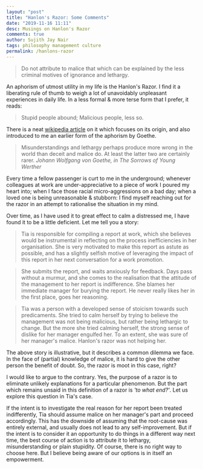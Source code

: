 ```yaml
---
layout: "post"
title: "Hanlon's Razor: Some Comments"
date: "2019-11-16 11:11"
desc: Musings on Hanlon's Razor
comments: true
author: Sujith Jay Nair
tags: philosophy management culture
permalink: /hanlons-razor
---
```


> <blockquoted>Do not attribute to malice that which can be explained by the less criminal motives of ignorance and lethargy.</blockquoted>


An aphorism of utmost utility in my life is the Hanlon's Razor. I find it a liberating rule of thumb to weigh a lot of unavoidably unpleasant experiences in daily life. In a less formal & more terse form that I prefer, it reads:

> <blockquoted> Stupid people abound; Malicious people, less so. </blockquoted>

There is a neat [wikipedia article](https://en.wikipedia.org/wiki/Hanlon%27s_razor) on it which focuses on its origin, and also introduced to me an earlier form of the aphorism by Goethe.

> <blockquoted> Misunderstandings and lethargy perhaps produce more wrong in the world than deceit and malice do. At least the latter two are certainly rarer.
<cite> Johann Wolfgang von Goethe, in The Sorrows of Young Werther </cite></blockquoted>

<!--break-->


Every time a fellow passenger is curt to me in the underground; whenever colleagues at work are under-appreciative to a piece of work I poured my heart into; when I face those racial micro-aggressions on a bad day; when a loved one is being unreasonable & stubborn: I find myself reaching out for the razor in an attempt to rationalise the situation in my mind.

Over time, as I have used it to great effect to calm a distressed me, I have found it to be a little deficient. Let me tell you a story:

> Tia is responsible for compiling a report at work, which she believes would be instrumental in reflecting on the process inefficiencies in her organisation. She is very motivated to make this report as astute as possible, and has a slightly selfish motive of leveraging the impact of this report in her next conversation for a work promotion.

> She submits the report, and waits anxiously for feedback. Days pass without a murmur, and she comes to the realisation that the attitude of the management to her report is indifference. She blames her immediate manager for burying the report. He never really likes her in the first place, goes her reasoning.

> Tia was a person with a developed sense of stoicism towards such predicaments. She tried to calm herself by trying to believe the management was not being malicious, but rather being lethargic to change. But the more she tried calming herself, the strong sense of dislike for her manager engulfed her. To an extent, she was sure of her manager's malice. Hanlon's razor was not helping her.

The above story is illustrative, but it describes a common dilemma we face. In the face of (partial) knowledge of malice, it is hard to give the other person the benefit of doubt. So, the razor is moot in this case, right?

I would like to argue to the contrary. Yes, the purpose of a razor is to eliminate unlikely explanations for a particular phenomenon. But the part which remains unsaid in this definition of a razor is _'to what end?'_. Let us explore this question in Tia's case.

If the intent is to investigate the real reason for her report been treated indifferently, Tia should assume malice on her manager's part and proceed accordingly. This has the downside of assuming that the root-cause was entirely external, and usually does not lead to any self-improvement. But if the intent is to consider it an opportunity to do things in a different way next time, the best course of action is to attribute it to lethargy, misunderstanding or plain stupidity. Of course, there is no right way to choose here. But I believe being aware of our options is in itself an empowerment.
